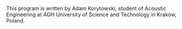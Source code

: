 This program is written by Adam Korytowski, student of Acoustic Engineering at AGH University of Science and Technology in Kraków, Poland.
